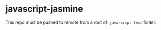 # javascript-jasmine

This repo must be pushed to remote from a root of: ```javascript-test``` folder.

